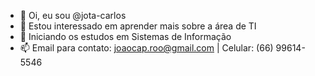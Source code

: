 - 👋 Oi, eu sou @jota-carlos
- 👀 Estou interessado em aprender mais sobre a área  de TI
- 🌱 Iniciando os estudos em Sistemas de Informação
- 📫 Email para contato: joaocap.roo@gmail.com | Celular: (66) 99614-5546
